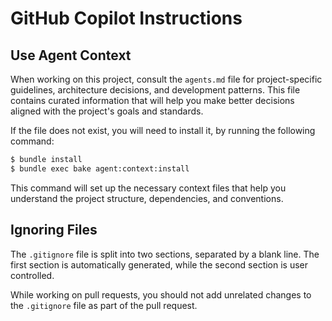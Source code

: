 # GitHub Copilot Instructions

## Use Agent Context

When working on this project, consult the `agents.md` file for project-specific guidelines, architecture decisions, and development patterns. This file contains curated information that will help you make better decisions aligned with the project's goals and standards.

If the file does not exist, you will need to install it, by running the following command:

```bash
$ bundle install
$ bundle exec bake agent:context:install
```

This command will set up the necessary context files that help you understand the project structure, dependencies, and conventions.

## Ignoring Files

The `.gitignore` file is split into two sections, separated by a blank line. The first section is automatically generated, while the second section is user controlled.

While working on pull requests, you should not add unrelated changes to the `.gitignore` file as part of the pull request.
